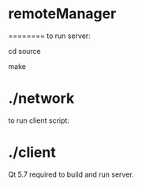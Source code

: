 # remoteManager
========
to run server:

cd source

make

./network
========
to run client script:

./client
========
Qt 5.7 required to build and run server.
